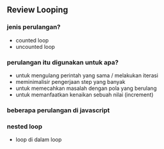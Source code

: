 ## Review Looping

### jenis perulangan?
- counted loop
- uncounted loop

### perulangan itu digunakan untuk apa?
- untuk mengulang perintah yang sama / melakukan iterasi
- meminimalisir pengerjaan step yang banyak
- untuk memecahkan masalah dengan pola yang berulang
- untuk memanfaatkan kenaikan sebuah nilai (increment)

### beberapa perulangan di javascript

### nested loop
- loop di dalam loop